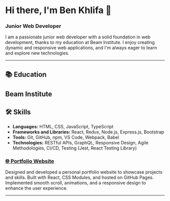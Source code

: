 
# Hi there, I'm Ben Khlifa 👋

### Junior Web Developer

I am a passionate junior web developer with a solid foundation in web development, thanks to my education at Beam Institute. I enjoy creating dynamic and responsive web applications, and I'm always eager to learn and explore new technologies.

---

## 📚 Education

**Beam Institute** 
---
## 🛠️ Skills

- **Languages:** HTML, CSS, JavaScript, TypeScript
- **Frameworks and Libraries:** React, Redux, Node.js, Express.js, Bootstrap
- **Tools:** Git, GitHub, npm, VS Code, Webpack, Babel
- **Technologies:** RESTful APIs, GraphQL, Responsive Design, Agile Methodologies, CI/CD, Testing (Jest, React Testing Library)

### [🌐 Portfolio Website](https://ben-portfolio1992.netlify.app)
Designed and developed a personal portfolio website to showcase projects and skills. Built with React, CSS Modules, and hosted on GitHub Pages. Implemented smooth scroll, animations, and a responsive design to enhance the user experience.

---

